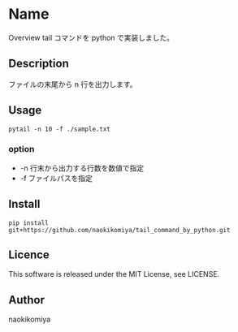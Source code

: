 # Name

Overview
tail コマンドを python で実装しました。

## Description

ファイルの末尾から n 行を出力します。

## Usage

`pytail -n 10 -f ./sample.txt`

### option

- -n 行末から出力する行数を数値で指定
- -f ファイルパスを指定

## Install

`pip install git+https://github.com/naokikomiya/tail_command_by_python.git`

## Licence

This software is released under the MIT License, see LICENSE.

## Author

naokikomiya
